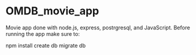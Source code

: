 # OMDB_movie_app
Movie app done with node.js, express, postrgresql, and JavaScript. Before running the app make sure to:

npm install
create db
migrate db

